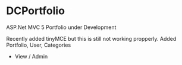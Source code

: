 # DCPortfolio
ASP.Net MVC 5 Portfolio under Development

Recently added tinyMCE but this is still not working propperly.
Added Portfolio, User, Categories
- View / Admin
